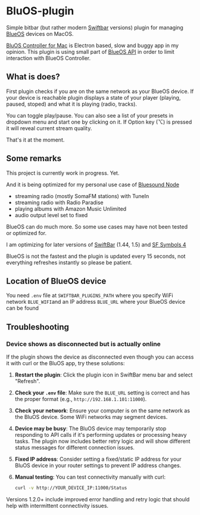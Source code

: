 # BluOS-plugin

Simple bitbar (but rather modern [Swiftbar](https://github.com/swiftbar/SwiftBar) versions) plugin for managing [BlueOS](https://bluos.net/) devices on MacOS.

[BluOS Controller for Mac](https://www.bluesound.com/downloads/) is Electron based, slow and buggy app in my opinion. This plugin is using small part of [BlueOS API](http://bluos.net/wp-content/uploads/2022/07/BluOS-Custom-Integration-API-v1.5.pdf) in order to limit interaction with BlueOS Controller.

## What is does?

First plugin checks if you are on the same network as your BlueOS device. If your device is reachable plugin displays a state of your player (playing, paused, stoped) and what it is playing (radio, tracks).

You can toggle play/pause. You can also see a list of your presets in dropdown menu and start one by clicking on it. If Option key (⌥) is pressed it will reveal current stream quality.

That's it at the moment.

## Some remarks

This project is currently work in progress. Yet.

And it is being optimized for my personal use case of [Bluesound Node](https://www.bluesound.com/products/node/)

-   streaming radio (mostly SomaFM stations) with TuneIn
-   streaming radio with Radio Paradise
-   playing albums with Amazon Music Unlimited
-   audio output level set to fixed

BlueOS can do much more. So some use cases may have not been tested or optimized for.

I am optimizing for later versions of [SwiftBar](https://github.com/swiftbar/SwiftBar) (1.44, 1.5) and [SF Symbols 4](https://developer.apple.com/sf-symbols/)

BlueOS is not the fastest and the plugin is updated every 15 seconds, not everything refreshes instantly so please be patient.

## Location of BlueOS device

You need `.env` file at `SWIFTBAR_PLUGINS_PATH` where you specify WiFi network `BLUE_WIFI`and an IP address `BLUE_URL` where your BlueOS device can be found

## Troubleshooting

### Device shows as disconnected but is actually online

If the plugin shows the device as disconnected even though you can access it with curl or the BluOS app, try these solutions:

1. **Restart the plugin**: Click the plugin icon in SwiftBar menu bar and select "Refresh".

2. **Check your `.env` file**: Make sure the `BLUE_URL` setting is correct and has the proper format (e.g., `http://192.168.1.101:11000`).

3. **Check your network**: Ensure your computer is on the same network as the BluOS device. Some WiFi networks may segment devices.

4. **Device may be busy**: The BluOS device may temporarily stop responding to API calls if it's performing updates or processing heavy tasks. The plugin now includes better retry logic and will show different status messages for different connection issues.

5. **Fixed IP address**: Consider setting a fixed/static IP address for your BluOS device in your router settings to prevent IP address changes.

6. **Manual testing**: You can test connectivity manually with curl:
   ```bash
   curl -v http://YOUR_DEVICE_IP:11000/Status
   ```
   
Versions 1.2.0+ include improved error handling and retry logic that should help with intermittent connectivity issues.

